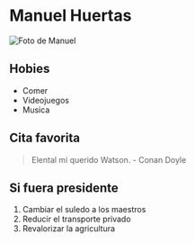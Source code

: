 # Manuel Huertas

![Foto de Manuel](https://lh3.googleusercontent.com/a-/AAuE7mBtzlCaSgu3Ym0pjdRIODHZstFF4TYG-x5mwyIk7Q=s96-cc "Foto de Manuel")

## Hobies

* Comer
* Videojuegos
* Musica

## Cita favorita

> Elental mi querido Watson. - Conan Doyle

## Si fuera presidente

1. Cambiar el suledo a los maestros
2. Reducir el transporte privado
3. Revalorizar la agricultura

